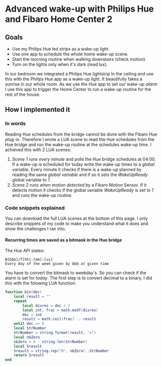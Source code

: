 # Advanced wake-up with Philips Hue and Fibaro Home Center 2

## Goals

* Use my Philips Hue led strips as a wake-up light.
* Use one app to schedule the whole home wake-up scene.
* Start the morning routine when walking downstairs (check motion).
* Turn on the lights only when it's dark (read lux).

In our bedroom we integrated a Philips Hue lightstrip in the ceiling and use this with the Philips Hue app as a wake-up light. It beautifully fakes a sunrise in our whole room. As we use the Hue app to set our wake-up _alarm_ I use this app to trigger the Home Center to run a wake-up routine for the rest of the house.

## How I implemented it

### In words
Reading Hue schedules from the bridge cannot be done with the Fibaro Hue plug-in. Therefore I wrote a LUA scene to read the Hue schedules from the Hue bridge and run the wake-up routine at the schedules wake-up time. I achieved this with 2 LUA scenes:

1. *Scene 1* _runs every minute_ and polls the Hue bridge schedules at 04:00. If a wake-up is scheduled for today write the wake-up times to a _global variable_. Every minute it checks if there is a wake-up planned by reading the same _global variable_ and if so it sets the _WakeUpReady_ global variable to _1_.
2. *Scene 2* _runs when motion detected_ by a Fibaro Motion Sensor. If it detects motion it checks if the global variable _WakeUpReady_ is set to _1_ and runs the wake-up routine.

### Code snippets explained

You can download the full LUA scenes at the bottom of this page. I only describe snippets of my code to make you understand what it does and show the challenges I ran into.

#### Recurring times are saved as a bitmask in the Hue bridge

The Hue API states:

```
W[bbb]/T[hh]:[mm]:[ss]
Every day of the week given by bbb at given time
```

You have to convert the bitmask to weekday's. So you can check if the alarm is set for _today_. The first step is to convert decimal to a binary. I did this with the folowing LUA function:

```lua
function bin(dec)
    local result = ""
    repeat
        local divres = dec / 2
        local int, frac = math.modf(divres)
        dec = int
        result = math.ceil(frac) .. result
    until dec == 0
    local StrNumber
    StrNumber = string.format(result, "s")
    local nbZero
    nbZero = 8 - string.len(StrNumber)
    local Sresult
    Sresult = string.rep("0", nbZero)..StrNumber
    return Sresult
end
```

